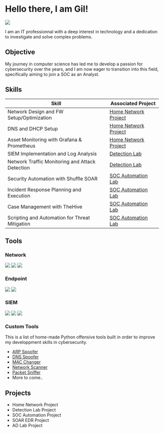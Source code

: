 # Hello there, I am Gil!
<a href="https://linkedin.com"><img src="https://img.shields.io/badge/-LinkedIn-0072b1?&style=for-the-badge&logo=linkedin&logoColor=white" /></a>

I am an IT professionnal with a deep interest in technology and a dedication to investigate and solve complex problems.

## Objective

My journey in computer science has led me to develop a passion for cybersecurity over the years, and I am now eager to transition into this field, specifically aiming to join a SOC as an Analyst.

## Skills

| Skill                                           | Associated Project         |
|-------------------------------------------------|----------------------------|
| Network Design and FW Setup/Optimization        | <a href="https://github.com/Slayzify/NetworkLab/blob/main/README.md">Home Network Project</a> | 
| DNS and DHCP Setup                              | <a href="https://github.com/Slayzify/NetworkLab/blob/main/README.md">Home Network Project</a> |
| Asset Monitoring with Grafana & Prometheus      | <a href="https://github.com/Slayzify/NetworkLab/blob/main/README.md">Home Network Project</a> |
| SIEM Implementation and Log Analysis            | <a href="#">Detection Lab</a> |
| Network Traffic Monitoring and Attack Detection | <a href="#">Detection Lab</a> |
| Security Automation with Shuffle SOAR           | <a href="#">SOC Automation Lab</a> |
| Incident Response Planning and Execution        | <a href="#">SOC Automation Lab</a> |
| Case Management with TheHive                    | <a href="#">SOC Automation Lab</a> |
| Scripting and Automation for Threat Mitigation  | <a href="#">SOC Automation Lab</a> |

## Tools

### Network
<div>
    <img src="https://img.shields.io/badge/-Wireshark-1679A7?&style=for-the-badge&logo=Wireshark&logoColor=white" />
    <img src="https://img.shields.io/badge/-Suricata-EF3B2D?&style=for-the-badge&logo=Suricata&logoColor=white" />
    <img src="https://img.shields.io/badge/-Zeek-777BB4?&style=for-the-badge&logo=Zeek&logoColor=white" />
</div>

### Endpoint
<div>
    <img src="https://img.shields.io/badge/-Microsoft_Defender_for_Endpoint-00A4EF?&style=for-the-badge&logo=Microsoft&logoColor=white" />
    <img src="https://img.shields.io/badge/-Velociraptor-4B275F?&style=for-the-badge&logo=Velociraptor&logoColor=white" />
</div>

### SIEM
<div>
    <img src="https://img.shields.io/badge/-Microsoft_Sentinel-0078D4?&style=for-the-badge&logo=Microsoft&logoColor=white" />
    <img src="https://img.shields.io/badge/-Splunk-000000?&style=for-the-badge&logo=Splunk&logoColor=white" />
    <img src="https://img.shields.io/badge/-Elastic-005571?&style=for-the-badge&logo=Elastic&logoColor=white" />
</div>

### Custom Tools
This is a list of home-made Python offensive tools built in order to improve my developpment skills in cybersecurity.

- <a href="https://github.com/Slayzify/pythonlab/tree/main/ARPSpoofer">ARP Spoofer</a>
- <a href="https://github.com/Slayzify/pythonlab/tree/main/DNSSpoofer">DNS Spoofer</a>
- <a href="https://github.com/Slayzify/pythonlab/tree/main/MACChanger">MAC Changer</a>
- <a href="https://github.com/Slayzify/pythonlab/tree/main/NetworkScanner">Network Scanner</a>
- <a href="https://github.com/Slayzify/pythonlab/tree/main/PacketSniffer">Packet Sniffer</a>
- More to come..

## Projects
- Home Network Project
- Detection Lab Project
- SOC Automation Project
- SOAR EDR Project
- AD Lab Project
